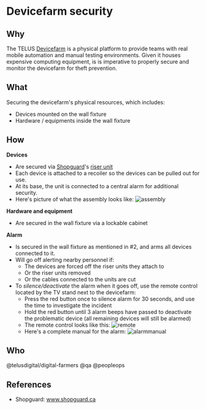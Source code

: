 # Devicefarm security

## Why

The TELUS [Devicefarm][devicefarm] is a physical platform to provide teams with real mobile automation and manual testing environments. Given it houses expensive computing equipment, is is imperative to properly secure and monitor the devicefarm for theft prevention.

## What

Securing the devicefarm's physical resources, which includes:

-   Devices mounted on the wall fixture
-   Hardware / equipments inside the wall fixture

## How

**Devices**

-   Are secured via [Shopguard][Shopguard]'s [riser unit][4wriser]
-   Each device is attached to a recoiler so the devices can be pulled out for use. 
-   At its base, the unit is connected to a central alarm for additional security.
-   Here's picture of what the assembly looks like: ![assembly][]

**Hardware and equipment** 

-   Are secured in the wall fixture via a lockable cabinet


**Alarm**

-   Is secured in the wall fixture as mentioned in #2, and arms all devices connected to it. 
-   Will go off alerting nearby personnel if:
    -   The devices are forced off the riser units they attach to
    -   Or the riser units removed
    -   Or the cables connected to the units are cut
-   To *silence/deactivate* the alarm when it goes off, use the remote control located by the TV stand next to the devicefarm:
    -   Press the red button once to silence alarm for 30 seconds, and use the time to investigate the incident
    -   Hold the red button until 3 alarm beeps have passed to deactivate the problematic device (all remaining devices will still be alarmed)
    -   The remote control looks like this: ![remote][]
    -   Here's a complete manual for the alarm: ![alarmmanual][]

## Who

@telusdigital/digital-farmers @qa @peopleops

## References

*   Shopguard: www.shopguard.ca

[devicefarm]: ./devicefarm.md
[Shopguard]: www.shopguard.ca
[4wriser]: https://drive.google.com/open?id=0B-bqF6r0I5YgNXNXZW5mWkpyV2tPcTg2ZDdDSU1OQTh4bDJR
[remote]: ./devicefarm_media/remote.jpeg
[alarmmanual]: ./devicefarm_media/alarm_manual.jpg
[assembly]: ./devicefarm_media/assembly.jpeg
